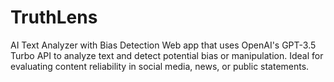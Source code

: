 # TruthLens
AI Text Analyzer with Bias Detection Web app that uses OpenAI's GPT-3.5 Turbo API to analyze text and detect potential bias or manipulation. Ideal for evaluating content reliability in social media, news, or public statements.
